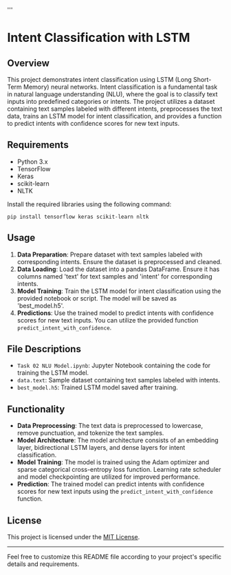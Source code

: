 '''

# Intent Classification with LSTM

## Overview
This project demonstrates intent classification using LSTM (Long Short-Term Memory) neural networks. Intent classification is a fundamental task in natural language understanding (NLU), where the goal is to classify text inputs into predefined categories or intents. The project utilizes a dataset containing text samples labeled with different intents, preprocesses the text data, trains an LSTM model for intent classification, and provides a function to predict intents with confidence scores for new text inputs.

## Requirements
- Python 3.x
- TensorFlow
- Keras
- scikit-learn
- NLTK

Install the required libraries using the following command:
```
pip install tensorflow keras scikit-learn nltk
```

## Usage
1. **Data Preparation**: Prepare dataset with text samples labeled with corresponding intents. Ensure the dataset is preprocessed and cleaned.
2. **Data Loading**: Load the dataset into a pandas DataFrame. Ensure it has columns named 'text' for text samples and 'intent' for corresponding intents.
3. **Model Training**: Train the LSTM model for intent classification using the provided notebook or script. The model will be saved as 'best_model.h5'.
4. **Predictions**: Use the trained model to predict intents with confidence scores for new text inputs. You can utilize the provided function `predict_intent_with_confidence`.

## File Descriptions
- `Task 02 NLU Model.ipynb`: Jupyter Notebook containing the code for training the LSTM model.
- `data.text`: Sample dataset containing text samples labeled with intents.
- `best_model.h5`: Trained LSTM model saved after training.

## Functionality
- **Data Preprocessing**: The text data is preprocessed to lowercase, remove punctuation, and tokenize the text samples.
- **Model Architecture**: The model architecture consists of an embedding layer, bidirectional LSTM layers, and dense layers for intent classification.
- **Model Training**: The model is trained using the Adam optimizer and sparse categorical cross-entropy loss function. Learning rate scheduler and model checkpointing are utilized for improved performance.
- **Prediction**: The trained model can predict intents with confidence scores for new text inputs using the `predict_intent_with_confidence` function.


## License
This project is licensed under the [MIT License](LICENSE).

--- 

Feel free to customize this README file according to your project's specific details and requirements.

